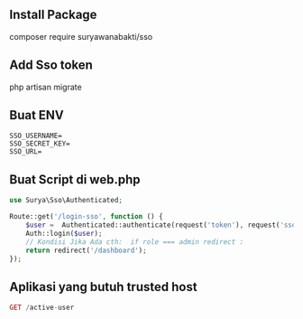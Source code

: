 ## Install Package
composer require suryawanabakti/sso

## Add Sso token 
php artisan migrate

## Buat ENV
```env
SSO_USERNAME=
SSO_SECRET_KEY=
SSO_URL=
```

## Buat Script di web.php
```php
use Surya\Sso\Authenticated;

Route::get('/login-sso', function () {
    $user =  Authenticated::authenticate(request('token'), request('sso_token'), request('app_name'));
    Auth::login($user);
    // Kondisi Jika Ada cth:  if role === admin redirect :
    return redirect('/dashboard');
});
```

## Aplikasi yang butuh trusted host
```php
GET /active-user
```






